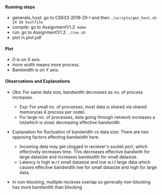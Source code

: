 #### Running steps
- generate_host: go to CS633-2019-20-I and then ``./scripts/gen_host.sh 14 26 hostfile``
- compile: go to Assignment1/1.2: ``make``
- run: go to Assignment1/1.2: ``./run.sh``
- plot in plot.pdf

#### Plot
- D is on X axis.
- more width means more process.
- Bandwidth is on Y axis.

#### Observations and Explanations
- Obs: For same data size, bandwidth decreases as no. of process increases.
	- Exp: For small no. of processes, most data is shared via shared memory(as 4 process per node).
	- For large no. of processes, data going through network increases a lot(which is slow) decreasing effective bandwidth.

- Explanation for fluctuation of bandwidth vs data size: There are two opposing factors affecting bandwidth here.
	- Incoming data may get clogged in reciever's socket port, which effectively increases time. This decreases effective bandwith for large datasize and increases bandwidth for small datasize.
	- Latency is high w.r.t small datasize and low w.r.t large data which causes effective bandwidth low for small datasize and high for large data.
- In non-blocking, multiple recieves overlap so generally non-blocking has more bandwidth than blocking 
